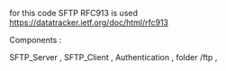 for this code SFTP RFC913 is used
https://datatracker.ietf.org/doc/html/rfc913

Components :

SFTP_Server , 
SFTP_Client , 
Authentication , 
folder /ftp , 

